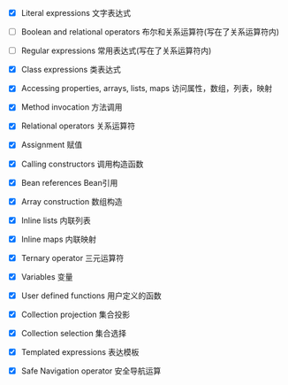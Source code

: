 - [x] Literal expressions 文字表达式
- [ ] Boolean and relational operators 布尔和关系运算符(写在了关系运算符内)
- [ ] Regular expressions 常用表达式(写在了关系运算符内)
- [x] Class expressions 类表达式
- [x] Accessing properties, arrays, lists, maps 访问属性，数组，列表，映射
- [x] Method invocation 方法调用
- [x] Relational operators 关系运算符
- [x] Assignment 赋值
- [x] Calling constructors 调用构造函数
- [x] Bean references Bean引用
- [x] Array construction 数组构造
- [x] Inline lists 内联列表
- [x] Inline maps 内联映射
- [x] Ternary operator 三元运算符
- [x] Variables 变量
- [x] User defined functions 用户定义的函数
- [x] Collection projection 集合投影
- [x] Collection selection 集合选择
- [x] Templated expressions 表达模板
- [x] Safe Navigation operator 安全导航运算


















